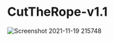 # CutTheRope-v1.1


![Screenshot 2021-11-19 215748](https://user-images.githubusercontent.com/82047275/142657390-f05c4dfe-c813-48c4-9a77-f1bc7b4be834.png)
